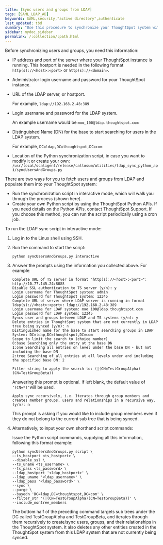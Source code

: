 ```yaml
---
title: [Sync users and groups from LDAP]
tags: [SAML_LDAP_AD]
keywords: SAML,security,"active directory",authenticate
last_updated: tbd
summary: "Use this procedure to synchronize your ThoughtSpot system with an LDAP server."
sidebar: mydoc_sidebar
permalink: /:collection/:path.html
---
```

Before synchronizing users and groups, you need this information:

-   IP address and port of the server where your ThoughtSpot instance is running. This hostport is needed in the following format `http(s)://<host>:<port>` or `http(s)://<domain>`.
-   Administrator login username and password for your ThoughtSpot instance.
-   URL of the LDAP server, or hostport.

    For example, `ldap://192.168.2.48:389`

-   Login username and password for the LDAP system.

    An example username would be `moo_100@ldap.thoughtspot.com`

-   Distinguished Name (DN) for the base to start searching for users in the LDAP system.

    For example, `DC=ldap,DC=thoughtspot,DC=com`

-   Location of the Python synchronization script, in case you want to modify it or create your own: `/usr/local/scaligent/release/callosum/utilities/ldap_sync_python_api/syncUsersAndGroups.py`

There are two ways for you to fetch users and groups from LDAP and populate them
into your ThoughtSpot system:

-   Run the synchronization script in interactive mode, which will walk you through the process (shown here).
-   Create your own Python script by using the ThoughtSpot Python APIs. If you need details on the Python APIs, contact ThoughtSpot Support. If you choose this method, you can run the script periodically using a cron job.

To run the LDAP sync script in interactive mode:

1. Log in to the Linux shell using SSH.
2. Run the command to start the script:

    ```
    python syncUsersAndGroups.py interactive
    ```

3. Answer the prompts using the information you collected above. For example:

    ```
    Complete URL of TS server in format "http(s)://<host>:<port>": http://10.77.145.24:8088
    Disable SSL authentication to TS server (y/n): y
    Login username for ThoughtSpot system: admin
    Login password for ThoughtSpot system: 12345
    Complete URL of server where LDAP server is running in format ldap(s)://<host>:<port>: ldap://192.168.2.48:389
    Login username for LDAP system: moo_100@ldap.thoughtspot.com
    Login password for LDAP system: 12345
    Syncs user and groups between LDAP and TS systems (y/n): y
    Delete entries in ThoughtSpot system that are not currently in LDAP tree being synced (y/n): n
    Distinguished name for the base to start searching groups in LDAP System: DC=ldap,DC=thoughtspot,DC=com
    Scope to limit the search to (choice number)
    0:base Searching only the entry at the base DN
    1:one Searching all entries on level under the base DN - but not including the base DN
    2:tree Searching of all entries at all levels under and including the specified base DN: 2
    ```

    ```
    Filter string to apply the search to: (|(CN=TestGroupAlpha)(CN=TestGroupBeta))
    ```

    Answering this prompt is optional. If left blank, the default value of `'(CN=*)'`will be used.

    ```
    Apply sync recursively, i.e. Iterates through group members and creates member groups, users and relationships in a recursive way. (y/n): n
    ```

    This prompt is asking if you would like to include group members even if they do not belong to the current sub tree that is being synced.

4. Alternatively, to input your own shorthand script commands:

    Issue the Python script commands, supplying all this information, following this format example:

    ```
    python syncUsersAndGroups.py script \
    –-ts_hostport <ts_hostport> \
    --disable_ssl \
    --ts_uname <ts_username> \
    --ts_pass <ts_password> \
    --ldap_hostport '<ldap_hostport>' \
    --ldap_uname '<ldap_username>' \
    --ldap_pass '<ldap_password>' \
    --sync \
    --purge \
    --basedn 'DC=ldap,DC=thoughtspot,DC=com' \
    --filter_str '(|(CN=TestGroupAlpha)(CN=TestGroupBeta))' \
    --include_nontree_members
    ```

    The bottom half of the preceding command targets sub trees under the DC called TestGroupAlpha and TestGroupBeta, and iterates through them recursively to create/sync users, groups, and their relationships in the ThoughtSpot system. It also deletes any other entities created in the ThoughtSpot system from this LDAP system that are not currently being synced.
